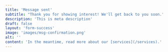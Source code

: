 ```yaml
---
title: 'Message sent'
subtitle: "Thank you for showing interest! We'll get back to you soon."
description: 'This is meta description'
draft: false
layout: 'form-success'
image: 'images/msg-confirmation.png'
alt: ''
content: 'In the meantime, read more about our [services](/services).'
---
```

